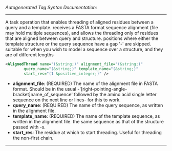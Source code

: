 <!-- THIS IS AN AUTOGENERATED FILE: Don't edit it directly, instead change the schema definition in the code itself. -->

_Autogenerated Tag Syntax Documentation:_

---
A task operation that enables threading of aligned residues between a query and a template. receives a FASTA format sequence alignment (file may hold multiple sequences), and allows the threading only of residues that are aligned between query and structure. positions where either the template structure or the query sequence have a gap '-' are skipped. suitable for when you wish to model a sequence over a structure, and they are of different lengths

```xml
<AlignedThread name="(&string;)" alignment_file="(&string;)"
        query_name="(&string;)" template_name="(&string;)"
        start_res="(1 &positive_integer;)" />
```

-   **alignment_file**: (REQUIRED) The name of the alignment file in FASTA format. Should be in the usual -'[right-pointing-angle-bracket]name_of_sequence' followed by the amino acid single letter sequence on the next line or lines- for this to work.
-   **query_name**: (REQUIRED) The name of the query sequence, as written in the alignment file.
-   **template_name**: (REQUIRED) The name of the template sequence, as written in the alignment file. the same sequence as that of the structure passed with -s.
-   **start_res**: The residue at which to start threading. Useful for threading the non-first chain.

---
